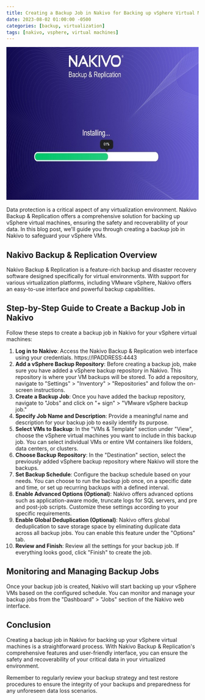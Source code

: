 ```yaml
---
title: Creating a Backup Job in Nakivo for Backing up vSphere Virtual Machines
date: 2023-08-02 01:00:00 -0500
categories: [backup, virtualization]
tags: [nakivo, vsphere, virtual machines]
---
```


<img src="/assets/img/posts/2023/nakivo_backup_jobs/nakivo_backup_jobs.jpg" alt="Creating a Backup Job in Nakivo for Backing up vSphere Virtual Machines" style="height:400px; width:600px;" />


Data protection is a critical aspect of any virtualization environment. Nakivo Backup & Replication offers a comprehensive solution for backing up vSphere virtual machines, ensuring the safety and recoverability of your data. In this blog post, we'll guide you through creating a backup job in Nakivo to safeguard your vSphere VMs.

## Nakivo Backup & Replication Overview

Nakivo Backup & Replication is a feature-rich backup and disaster recovery software designed specifically for virtual environments. With support for various virtualization platforms, including VMware vSphere, Nakivo offers an easy-to-use interface and powerful backup capabilities.

## Step-by-Step Guide to Create a Backup Job in Nakivo

Follow these steps to create a backup job in Nakivo for your vSphere virtual machines:

1. **Log in to Nakivo**: Access the Nakivo Backup & Replication web interface using your credentials. https://IPADDRESS:4443<br>
2. **Add a vSphere Backup Repository**: Before creating a backup job, make sure you have added a vSphere backup repository in Nakivo. This repository is where your VM backups will be stored. To add a repository, navigate to "Settings" > "Inventory" > "Repositories" and follow the on-screen instructions.<br>
3. **Create a Backup Job**: Once you have added the backup repository, navigate to "Jobs" and click on "+ sign" > "VMware vSphere backup job."<br>
4. **Specify Job Name and Description**: Provide a meaningful name and description for your backup job to easily identify its purpose.<br>
5. **Select VMs to Backup**: In the "VMs & Template" section under "View", choose the vSphere virtual machines you want to include in this backup job. You can select individual VMs or entire VM containers like folders, data centers, or clusters.<br>
6. **Choose Backup Repository**: In the "Destination" section, select the previously added vSphere backup repository where Nakivo will store the backups.<br>
7. **Set Backup Schedule**: Configure the backup schedule based on your needs. You can choose to run the backup job once, on a specific date and time, or set up recurring backups with a defined interval.<br>
8. **Enable Advanced Options (Optional)**: Nakivo offers advanced options such as application-aware mode, truncate logs for SQL servers, and pre and post-job scripts. Customize these settings according to your specific requirements.<br>
9. **Enable Global Deduplication (Optional)**: Nakivo offers global deduplication to save storage space by eliminating duplicate data across all backup jobs. You can enable this feature under the "Options" tab.<br>
10. **Review and Finish**: Review all the settings for your backup job. If everything looks good, click "Finish" to create the job.<br>

## Monitoring and Managing Backup Jobs

Once your backup job is created, Nakivo will start backing up your vSphere VMs based on the configured schedule. You can monitor and manage your backup jobs from the "Dashboard" > "Jobs" section of the Nakivo web interface.

## Conclusion

Creating a backup job in Nakivo for backing up your vSphere virtual machines is a straightforward process. With Nakivo Backup & Replication's comprehensive features and user-friendly interface, you can ensure the safety and recoverability of your critical data in your virtualized environment.

Remember to regularly review your backup strategy and test restore procedures to ensure the integrity of your backups and preparedness for any unforeseen data loss scenarios.


